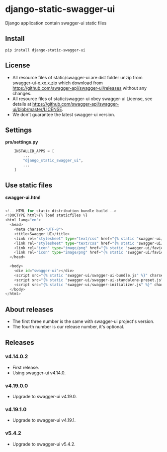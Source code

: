 # django-static-swagger-ui

Django application contain swagger-ui static files

## Install

    pip install django-static-swagger-ui

## License

- All resource files of static/swagger-ui are dist folder unzip from swagger-ui-x.xx.x.zip which download from https://github.com/swagger-api/swagger-ui/releases without any changes.
- All resource files of static/swagger-ui obey swagger-ui License, see details at https://github.com/swagger-api/swagger-ui/blob/master/LICENSE.
- We don't guarantee the latest swagger-ui version.

## Settings

**pro/settings.py**

```python
    INSTALLED_APPS = [
        ...
        "django_static_swagger_ui",
        ...
    ]
```

## Use static files

**swagger-ui.html**

```python

<!-- HTML for static distribution bundle build -->
<!DOCTYPE html>{% load staticfiles %}
<html lang="en">
  <head>
    <meta charset="UTF-8">
    <title>Swagger UI</title>
    <link rel="stylesheet" type="text/css" href="{% static "swagger-ui/swagger-ui.css" %}" />
    <link rel="stylesheet" type="text/css" href="{% static "swagger-ui/index.css" %}" />
    <link rel="icon" type="image/png" href="{% static "swagger-ui/favicon-32x32.png" %}" sizes="32x32" />
    <link rel="icon" type="image/png" href="{% static "swagger-ui/favicon-16x16.png" %}" sizes="16x16" />
  </head>

  <body>
    <div id="swagger-ui"></div>
    <script src="{% static "swagger-ui/swagger-ui-bundle.js" %}" charset="UTF-8"> </script>
    <script src="{% static "swagger-ui/swagger-ui-standalone-preset.js" %}" charset="UTF-8"> </script>
    <script src="{% static "swagger-ui/swagger-initializer.js" %}" charset="UTF-8"> </script>
  </body>
</html>

```

## About releases

- The first three number is the same with swagger-ui project's version.
- The fourth number is our release number, it's optional.

## Releases


### v4.14.0.2

- First release.
- Using swagger-ui v4.14.0.

### v4.19.0.0

- Upgrade to swagger-ui v4.19.0.

### v4.19.1.0

- Upgrade to swagger-ui v4.19.1.

### v5.4.2

- Upgrade to swagger-ui v5.4.2.
